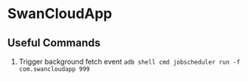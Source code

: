 # SwanCloudApp

## Useful Commands

1. Trigger background fetch event
   `adb shell cmd jobscheduler run -f com.swancloudapp 999`
